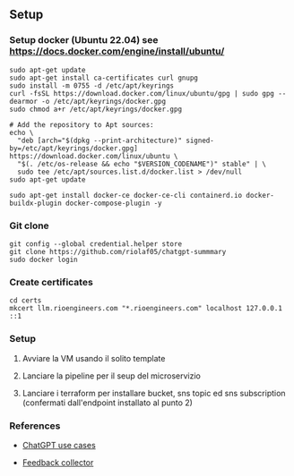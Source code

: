 
## Setup
### Setup docker (Ubuntu 22.04) see https://docs.docker.com/engine/install/ubuntu/

```console
sudo apt-get update
sudo apt-get install ca-certificates curl gnupg
sudo install -m 0755 -d /etc/apt/keyrings
curl -fsSL https://download.docker.com/linux/ubuntu/gpg | sudo gpg --dearmor -o /etc/apt/keyrings/docker.gpg
sudo chmod a+r /etc/apt/keyrings/docker.gpg

# Add the repository to Apt sources:
echo \
  "deb [arch="$(dpkg --print-architecture)" signed-by=/etc/apt/keyrings/docker.gpg] https://download.docker.com/linux/ubuntu \
  "$(. /etc/os-release && echo "$VERSION_CODENAME")" stable" | \
  sudo tee /etc/apt/sources.list.d/docker.list > /dev/null
sudo apt-get update

sudo apt-get install docker-ce docker-ce-cli containerd.io docker-buildx-plugin docker-compose-plugin -y
```

### Git clone 
```console
git config --global credential.helper store
git clone https://github.com/riolaf05/chatgpt-summmary
sudo docker login
```

### Create certificates
```console
cd certs
mkcert llm.rioengineers.com "*.rioengineers.com" localhost 127.0.0.1 ::1
```

### Setup 

1. Avviare la VM usando il solito template 

2. Lanciare la pipeline per il seup del microservizio

3. Lanciare i terraform per installare bucket, sns topic ed sns subscription (confermati dall'endpoint installato al punto 2)

### References

* [ChatGPT use cases](https://medium.com/mlearning-ai/10-must-try-chatgpt-prompts-that-will-change-the-way-you-study-3c7a96ce751d)

* [Feedback collector](https://blog.streamlit.io/collecting-user-feedback-on-ml-in-streamlit/)
